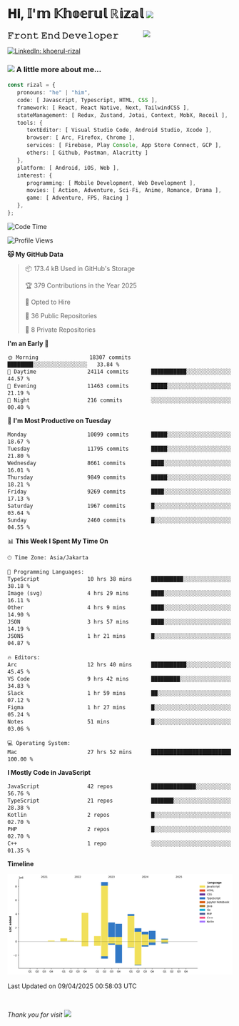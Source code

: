 <h1> 𝐇𝐢, 𝕀'𝕞 𝕂𝕙𝕠𝕖𝕣𝕦𝕝 ℝ𝕚𝕫𝕒𝕝 <img src="https://media.giphy.com/media/mGcNjsfWAjY5AEZNw6/giphy.gif" width="50"></h1>
<img align='right' src="https://media.giphy.com/media/v1.Y2lkPTc5MGI3NjExOWI2ajR2NGJubzBsZHFuaHMwajRrcDNsNXJwOG8yb3F0NjhkNXF4OSZlcD12MV9pbnRlcm5hbF9naWZfYnlfaWQmY3Q9cw/fkZukR450RQ1qnGaq9/giphy.gif" width="200">
<strong style="font-size:20px;">𝙵𝚛𝚘𝚗𝚝 𝙴𝚗𝚍 𝙳𝚎𝚟𝚎𝚕𝚘𝚙𝚎𝚛</strong>
</p></em>

[![LinkedIn: khoerul-rizal](https://img.shields.io/badge/khoerul--rizal-blue?style=flat-square&logo=Linkedin&logoColor=white&link=https://www.linkedin.com/in/khoerul-rizal/)](https://www.linkedin.com/in/khoerul-rizal/)

### <img src="https://media.giphy.com/media/VgCDAzcKvsR6OM0uWg/giphy.gif" width="50"> A little more about me...

```typescript
const rizal = {
   pronouns: "he" | "him",
   code: [ Javascript, Typescript, HTML, CSS ],
   framework: [ React, React Native, Next, TailwindCSS ],
   stateManagement: [ Redux, Zustand, Jotai, Context, MobX, Recoil ],
   tools: {
      textEditor: [ Visual Studio Code, Android Studio, Xcode ],
      browser: [ Arc, Firefox, Chrome ],
      services: [ Firebase, Play Console, App Store Connect, GCP ],
      others: [ Github, Postman, Alacritty ]
   },
   platform: [ Android, iOS, Web ],
   interest: {
      programming: [ Mobile Development, Web Development ],
      movies: [ Action, Adventure, Sci-Fi, Anime, Romance, Drama ],
      game: [ Adventure, FPS, Racing ]
   },
};
```

<!--START_SECTION:waka-->
![Code Time](http://img.shields.io/badge/Code%20Time-2%2C487%20hrs%2018%20mins-blue)

![Profile Views](http://img.shields.io/badge/Profile%20Views-0-blue)

**🐱 My GitHub Data** 

> 📦 173.4 kB Used in GitHub's Storage 
 > 
> 🏆 379 Contributions in the Year 2025
 > 
> 💼 Opted to Hire
 > 
> 📜 36 Public Repositories 
 > 
> 🔑 8 Private Repositories 
 > 
**I'm an Early 🐤** 

```text
🌞 Morning                18307 commits       ████████░░░░░░░░░░░░░░░░░   33.84 % 
🌆 Daytime                24114 commits       ███████████░░░░░░░░░░░░░░   44.57 % 
🌃 Evening                11463 commits       █████░░░░░░░░░░░░░░░░░░░░   21.19 % 
🌙 Night                  216 commits         ░░░░░░░░░░░░░░░░░░░░░░░░░   00.40 % 
```
📅 **I'm Most Productive on Tuesday** 

```text
Monday                   10099 commits       █████░░░░░░░░░░░░░░░░░░░░   18.67 % 
Tuesday                  11795 commits       █████░░░░░░░░░░░░░░░░░░░░   21.80 % 
Wednesday                8661 commits        ████░░░░░░░░░░░░░░░░░░░░░   16.01 % 
Thursday                 9849 commits        █████░░░░░░░░░░░░░░░░░░░░   18.21 % 
Friday                   9269 commits        ████░░░░░░░░░░░░░░░░░░░░░   17.13 % 
Saturday                 1967 commits        █░░░░░░░░░░░░░░░░░░░░░░░░   03.64 % 
Sunday                   2460 commits        █░░░░░░░░░░░░░░░░░░░░░░░░   04.55 % 
```


📊 **This Week I Spent My Time On** 

```text
🕑︎ Time Zone: Asia/Jakarta

💬 Programming Languages: 
TypeScript               10 hrs 38 mins      ██████████░░░░░░░░░░░░░░░   38.18 % 
Image (svg)              4 hrs 29 mins       ████░░░░░░░░░░░░░░░░░░░░░   16.11 % 
Other                    4 hrs 9 mins        ████░░░░░░░░░░░░░░░░░░░░░   14.90 % 
JSON                     3 hrs 57 mins       ████░░░░░░░░░░░░░░░░░░░░░   14.19 % 
JSON5                    1 hr 21 mins        █░░░░░░░░░░░░░░░░░░░░░░░░   04.87 % 

🔥 Editors: 
Arc                      12 hrs 40 mins      ███████████░░░░░░░░░░░░░░   45.45 % 
VS Code                  9 hrs 42 mins       █████████░░░░░░░░░░░░░░░░   34.83 % 
Slack                    1 hr 59 mins        ██░░░░░░░░░░░░░░░░░░░░░░░   07.12 % 
Figma                    1 hr 27 mins        █░░░░░░░░░░░░░░░░░░░░░░░░   05.24 % 
Notes                    51 mins             █░░░░░░░░░░░░░░░░░░░░░░░░   03.06 % 

💻 Operating System: 
Mac                      27 hrs 52 mins      █████████████████████████   100.00 % 
```

**I Mostly Code in JavaScript** 

```text
JavaScript               42 repos            ██████████████░░░░░░░░░░░   56.76 % 
TypeScript               21 repos            ███████░░░░░░░░░░░░░░░░░░   28.38 % 
Kotlin                   2 repos             █░░░░░░░░░░░░░░░░░░░░░░░░   02.70 % 
PHP                      2 repos             █░░░░░░░░░░░░░░░░░░░░░░░░   02.70 % 
C++                      1 repo              ░░░░░░░░░░░░░░░░░░░░░░░░░   01.35 % 
```



**Timeline**

![Lines of Code chart](https://raw.githubusercontent.com/khoerulrizal/khoerulrizal/main/assets/bar_graph.png)


 Last Updated on 09/04/2025 00:58:03 UTC
<!--END_SECTION:waka-->
</details>
<br/>

<em>Thank you for visit</em> <img src="https://media.giphy.com/media/v1.Y2lkPTc5MGI3NjExcHdvNm1qZWtjaGw0ZjdwM3Z3NnY2dHlueTVuODBta2FiY20wM2YybSZlcD12MV9pbnRlcm5hbF9naWZfYnlfaWQmY3Q9cw/tV25tpdKqdFa9x81k2/giphy.gif" width="40">

